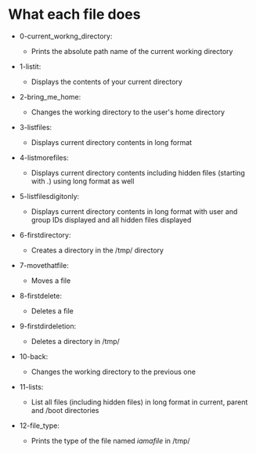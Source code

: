 # What each file does

- 0-current_workng_directory:
	- Prints the absolute path name of the current working directory

- 1-listit:
	- Displays the contents of your current directory

- 2-bring_me_home:
	- Changes the working directory to the user's home directory

- 3-listfiles:
	- Displays current directory contents in long format
- 4-listmorefiles:
	- Displays current directory contents including hidden files (starting with *.*) using long format as well
- 5-listfilesdigitonly:
	- Displays current directory contents in long format with user and group IDs displayed and all hidden files displayed
- 6-firstdirectory:
	- Creates a directory in the /tmp/ directory
- 7-movethatfile:
	- Moves a file
- 8-firstdelete:
	- Deletes a file
- 9-firstdirdeletion:
	- Deletes a directory in /tmp/
- 10-back:
	- Changes the working directory to the previous one
- 11-lists:
	- List all files (including hidden files) in long format in current, parent and /boot directories
- 12-file_type:
	- Prints the type of the file named *iamafile* in /tmp/
